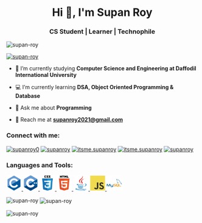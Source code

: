 <h1 align="center">Hi 👋, I'm Supan Roy</h1>
<h3 align="center">CS Student | Learner | Technophile</h3>

<p align="left"> <img src="https://komarev.com/ghpvc/?username=supan-roy&label=Profile%20views&color=0e75b6&style=flat" alt="supan-roy" /> </p>

<p align="left"> <a href="https://github.com/ryo-ma/github-profile-trophy"><img src="https://github-profile-trophy.vercel.app/?username=supan-roy" alt="supan-roy" /></a> </p>

- 🏫 I’m currently studying **Computer Science and Engineering at Daffodil International University**

- 💻 I’m currently learning **DSA, Object Oriented Programming & Database**

- 💬 Ask me about **Programming**

- 📧 Reach me at **supanroy2021@gmail.com**

<h3 align="left">Connect with me:</h3>
<p align="left">
<a href="https://twitter.com/supanroy0" target="blank"><img align="center" src="https://img.freepik.com/free-vector/new-2023-twitter-logo-x-icon-design_1017-45418.jpg?t=st=1737613913~exp=1737617513~hmac=f1ce63837d23d63e238142a0bea5ddff40baf822fab887dfc5533fbbfa94a253&w=740" alt="supanroy0" height="30" width="30" /></a>
<a href="https://linkedin.com/in/supanroy" target="blank"><img align="center" src="https://raw.githubusercontent.com/rahuldkjain/github-profile-readme-generator/master/src/images/icons/Social/linked-in-alt.svg" alt="supanroy" height="30" width="40" /></a>
<a href="https://facebook.com/supan.being.roy" target="blank"><img align="center" src="https://raw.githubusercontent.com/rahuldkjain/github-profile-readme-generator/master/src/images/icons/Social/facebook.svg" alt="itsme.supanroy" height="30" width="40" /></a>
<a href="https://instagram.com/supan.being.roy" target="blank"><img align="center" src="https://raw.githubusercontent.com/rahuldkjain/github-profile-readme-generator/master/src/images/icons/Social/instagram.svg" alt="itsme.supanroy" height="30" width="40" /></a>
<!-- <a href="https://www.hackerrank.com/supanroy" target="blank"><img align="center" src="https://raw.githubusercontent.com/rahuldkjain/github-profile-readme-generator/master/src/images/icons/Social/hackerrank.svg" alt="supanroy" height="30" width="40" /></a> -->
<a href="https://codeforces.com/profile/supanroy" target="blank"><img align="center" src="https://raw.githubusercontent.com/rahuldkjain/github-profile-readme-generator/master/src/images/icons/Social/codeforces.svg" alt="supanroy" height="30" width="40" /></a>
<!-- <a href="https://www.leetcode.com/supanroy" target="blank"><img align="center" src="https://raw.githubusercontent.com/rahuldkjain/github-profile-readme-generator/master/src/images/icons/Social/leet-code.svg" alt="supanroy" height="30" width="40" /></a> -->
</p>

<h3 align="left">Languages and Tools:</h3>
<p align="left"> <a href="https://www.cprogramming.com/" target="_blank" rel="noreferrer"> <img src="https://raw.githubusercontent.com/devicons/devicon/master/icons/c/c-original.svg" alt="c" width="40" height="40"/> </a> <a href="https://www.w3schools.com/cpp/" target="_blank" rel="noreferrer"> <img src="https://raw.githubusercontent.com/devicons/devicon/master/icons/cplusplus/cplusplus-original.svg" alt="cplusplus" width="40" height="40"/> </a> <a href="https://www.w3schools.com/css/" target="_blank" rel="noreferrer"> <img src="https://raw.githubusercontent.com/devicons/devicon/master/icons/css3/css3-original-wordmark.svg" alt="css3" width="40" height="40"/> </a> <a href="https://www.w3.org/html/" target="_blank" rel="noreferrer"> <img src="https://raw.githubusercontent.com/devicons/devicon/master/icons/html5/html5-original-wordmark.svg" alt="html5" width="40" height="40"/> </a> <a href="https://www.java.com" target="_blank" rel="noreferrer"> <img src="https://raw.githubusercontent.com/devicons/devicon/master/icons/java/java-original.svg" alt="java" width="40" height="40"/> </a> <a href="https://developer.mozilla.org/en-US/docs/Web/JavaScript" target="_blank" rel="noreferrer"> <img src="https://raw.githubusercontent.com/devicons/devicon/master/icons/javascript/javascript-original.svg" alt="javascript" width="40" height="40"/> </a>
<img src="https://raw.githubusercontent.com/devicons/devicon/master/icons/mysql/mysql-original-wordmark.svg" alt="mysql" width="40" height="40"/> </a> </p>

<p><img align="left" src="https://github-readme-stats.vercel.app/api/top-langs?username=supan-roy&show_icons=true&locale=en&layout=compact" alt="supan-roy" /></p>

<p>&nbsp;<img align="center" src="https://github-readme-stats.vercel.app/api?username=supan-roy&show_icons=true&locale=en" alt="supan-roy" /></p>

<p><img align="center" src="https://github-readme-streak-stats.herokuapp.com/?user=supan-roy&" alt="supan-roy" /></p>
